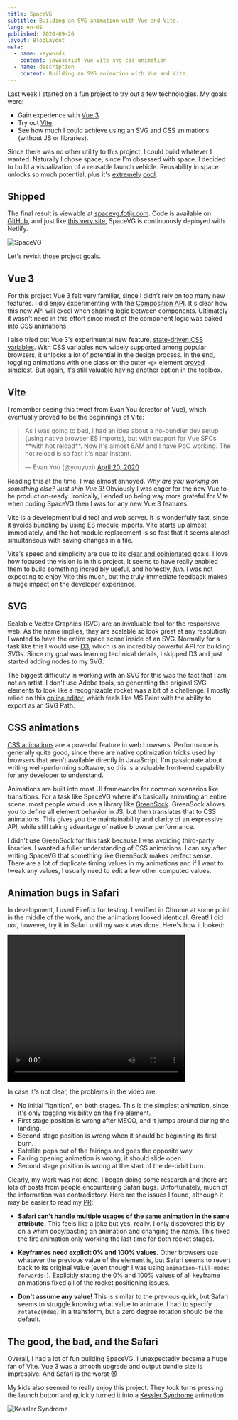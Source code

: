```yaml
---
title: SpaceVG
subtitle: Building an SVG animation with Vue and Vite.
lang: en-US
published: 2020-09-26
layout: BlogLayout
meta:
  - name: keywords
    content: javascript vue vite svg css animation
  - name: description
    content: Building an SVG animation with Vue and Vite.
---
```


Last week I started on a fun project to try out a few technologies. My goals were:

- Gain experience with [Vue 3](https://github.com/vuejs/vue-next/releases/tag/v3.0.0).
- Try out [Vite](https://github.com/vitejs/vite).
- See how much I could achieve using an SVG and CSS animations (without JS or libraries).

Since there was no other utility to this project, I could build whatever I wanted. Naturally I chose space, since I’m obsessed with space. I decided to build a visualization of a reusable launch vehicle. Reusability in space unlocks so much potential, plus it's [extremely](https://www.youtube.com/watch?v=z46RiuZvh6c) [cool](https://www.youtube.com/watch?v=lXgLyCYuYA4).

## Shipped

The final result is viewable at [spacevg.fotijr.com](https://spacevg.fotijr.com/). Code is available on [GitHub](https://github.com/fotijr/spacevg), and just like [this very site](../how-its-made/#netlify), SpaceVG is continuously deployed with Netlify.

![SpaceVG](./thumbnail.png 'SpaceVG')

Let's revisit those project goals.

## Vue 3

For this project Vue 3 felt very familiar, since I didn't rely on too many new features. I did enjoy experimenting with the [Composition API](https://v3.vuejs.org/guide/composition-api-introduction.html#why-composition-api). It's clear how this new API will excel when sharing logic between components. Ultimately it wasn't need in this effort since most of the component logic was baked into CSS animations.

I also tried out Vue 3's experimental new feature, [state-driven CSS variables](https://github.com/vuejs/rfcs/blob/sfc-improvements/active-rfcs/0000-sfc-style-variables.md). With CSS variables now widely supported among popular browsers, it unlocks a lot of potential in the design process. In the end, toggling animations with one class on the outer `<g>` element [proved simplest](https://github.com/fotijr/spacevg/blob/9e7ccfbbab1604d0dfb27cbc1c8018affcf269d8/src/components/PlanetEarth.vue#L26). But again, it's still valuable having another option in the toolbox.

## Vite

I remember seeing this tweet from Evan You (creator of Vue), which eventually proved to be the beginnings of Vite:

<blockquote class="twitter-tweet"><p lang="en" dir="ltr">As I was going to bed, I had an idea about a no-bundler dev setup (using native browser ES imports), but with support for Vue SFCs **with hot reload**. Now it&#39;s almost 6AM and I have PoC working. The hot reload is so fast it&#39;s near instant.</p>&mdash; Evan You (@youyuxi) <a href="https://twitter.com/youyuxi/status/1252173663199277058?ref_src=twsrc%5Etfw">April 20, 2020</a></blockquote> <script async src="https://platform.twitter.com/widgets.js" charset="utf-8"></script>

Reading this at the time, I was almost annoyed. _Why are you working on something else? Just ship Vue 3!_ Obviously I was eager for the new Vue to be production-ready. Ironically, I ended up being way more grateful for Vite when coding SpaceVG then I was for any new Vue 3 features.

Vite is a development build tool and web server. It is wonderfully fast, since it avoids bundling by using ES module imports. Vite starts up almost immediately, and the hot module replacement is so fast that it seems almost simultaneous with saving changes in a file. 

Vite's speed and simplicity are due to its [clear and opinionated](https://github.com/vitejs/vite#how-and-why) goals. I love how focused the vision is in this project. It seems to have really enabled them to build something incredibly useful, and honestly, _fun_. I was not expecting to enjoy Vite this much, but the truly-immediate feedback makes a huge impact on the developer experience.

## SVG
Scalable Vector Graphics (SVG) are an invaluable tool for the responsive web. As the name implies, they are scalable so look great at any resolution. I wanted to have the entire space scene inside of an SVG. Normally for a task like this I would use [D3](https://d3js.org/), which is an incredibly powerful API for building SVGs. Since my goal was learning technical details, I skipped D3 and just started adding nodes to my SVG.

The biggest difficulty in working with an SVG for this was the fact that I am not an artist. I don't use Adobe tools, so generating the original SVG elements to look like a recognizable rocket was a bit of a challenge. I mostly relied on this [online editor](https://editor.method.ac/), which feels like MS Paint with the ability to export as an SVG Path.

## CSS animations
[CSS animations](https://developer.mozilla.org/en-US/docs/Web/CSS/CSS_Animations/Using_CSS_animations) are a powerful feature in web browsers. Performance is generally quite good, since there are native optimization tricks used by browsers that aren't available directly in JavaScript. I'm passionate about writing well-performing software, so this is a valuable front-end capability for any developer to understand.

Animations are built into most UI frameworks for common scenarios like transitions. For a task like SpaceVG where it's basically animating an entire scene, most people would use a library like [GreenSock](https://greensock.com/gsap/). GreenSock allows you to define all element behavior in JS, but then translates that to CSS animations. This gives you the maintainability and clarity of an expressive API, while still taking advantage of native browser performance. 

I didn't use GreenSock for this task because I was avoiding third-party libraries. I wanted a fuller understanding of CSS animations. I can say after writing SpaceVG that something like GreenSock makes perfect sense. There are a lot of duplicate timing values in my animations and if I want to tweak any values, I usually need to edit a few other computed values.


## Animation bugs in Safari
In development, I used Firefox for testing. I verified in Chrome at some point in the middle of the work, and the animations looked identical. Great! I did _not_, however, try it in Safari until my work was done. Here's how it looked:

<video width="400" height="330" controls loop>
  <source src="./safari-behavior.mp4" type="video/mp4">
  Your browser does not support the video tag.
</video> 

In case it's not clear, the problems in the video are:
- No initial "ignition", on both stages. This is the simplest animation, since it's only toggling visibility on the fire element.
- First stage position is wrong after MECO, and it jumps around during the landing.
- Second stage position is wrong when it should be beginning its first burn.
- Satellite pops out of the fairings and goes the opposite way.
- Fairing opening animation is wrong, it should slide open. 
- Second stage position is wrong at the start of the de-orbit burn.

Clearly, my work was not done. I began doing some research and there are lots of posts from people encountering Safari bugs. Unfortunately, much of the information was contradictory. Here are the issues I found, although it may be easier to read my [PR](https://github.com/fotijr/spacevg/pull/2):

- **Safari can't handle multiple usages of the same animation in the same attribute.** This feels like a joke but yes, really. I only discovered this by on a whim copy/pasting an animation and changing the name. This fixed the fire animation only working the last time for both rocket stages.

- **Keyframes need explicit 0% and 100% values.** Other browsers use whatever the previous value of the element is, but Safari seems to revert back to its original value (even though I was using `animation-fill-mode: forwards;`). Explicitly stating the 0% and 100% values of all keyframe animations fixed all of the rocket positioning issues.

- **Don't assume any value!** This is similar to the previous quirk, but Safari seems to struggle knowing what value to animate. I had to specify `rotateZ(0deg)` in a transform, but a zero degree rotation should be the default.

## The good, the bad, and the Safari
Overall, I had a lot of fun building SpaceVG. I unexpectedly became a huge fan of Vite. Vue 3 was a smooth upgrade and output bundle size is impressive. And Safari is the worst 😈

My kids also seemed to really enjoy this project. They took turns pressing the launch button and quickly turned it into a [Kessler Syndrome](https://en.wikipedia.org/wiki/Kessler_syndrome) animation.

![Kessler Syndrome](./kessler-syndrome.png 'Kessler Syndrome')
